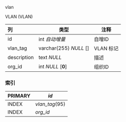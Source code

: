 vlan

VLAN (VLAN)



| 列          | 类型                   | 注释      |
| :---------- | ---------------------- | --------- |
| id          | int *自动增量*         | 自增ID    |
| vlan_tag    | varchar(255) *NULL* [] | VLAN 标记 |
| description | text *NULL*            | 描述      |
| org_id      | int *NULL* [**0**]     | 组织ID    |

### 索引

| PRIMARY | *id*           |
| :------ | -------------- |
| INDEX   | *vlan_tag*(95) |
| INDEX   | *org_id*       |